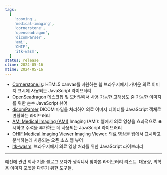 ```yaml
---
tags:
  [
    'zooming',
    'medical-imaging',
    'cornerstone',
    'openseadragon',
    'dicomParser',
    'ami',
    'OHIF',
    'itk-wasm',
  ]
status: release
ctime: 2024-05-16
mtime: 2024-05-16
---
```


- [Cornerstone.js](https://github.com/cornerstonejs/cornerstone): HTML5 canvas를 지원하는 웹 브라우저에서 가벼운 의료 이미지 표시에 사용되는 JavaScript 라이브러리
- [OpenSeadragon](https://github.com/openseadragon/openseadragon) 데스크톱 및 모바일에서 사용 가능한 고해상도 줌 가능한 이미지를 위한 순수 JavaScript 뷰어
- [dicomParser](https://github.com/cornerstonejs/dicomParser) DICOM 파일을 처리하여 의료 이미지 데이터를 JavaScript 객체로 변환하는 라이브러리
- [AMI Medical Imaging (AMI)](https://github.com/FNNDSC/ami) Imaging (AMI): 웹에서 의료 영상을 효과적으로 표시하고 주석을 추가하는 데 사용되는 JavaScript 라이브러리
- [OHIF Medical Imaging Viewer](https://github.com/OHIF/Viewers) Imaging Viewer: 의료 영상을 웹에서 표시하고 분석하는데 사용되는 오픈 소스 웹 뷰어
- [itk-wasm](https://github.com/InsightSoftwareConsortium/itk-wasm): 브라우저에서 의료 영상 처리를 위한 JavaScript 라이브러리

---

예전에 관련 회사 기술 블로그 보다가 생각나서 찾아본 라이브러리 리스트. 대용량, 의학용 이미지 포멧을 다루기 위한 도구들.
